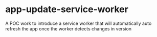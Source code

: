 # app-update-service-worker

A POC work to introduce a service worker that will automatically auto refresh the app once the worker detects changes in version
